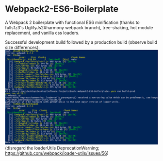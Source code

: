 # Webpack2-ES6-Boilerplate

A Webpack 2 boilerplate with functional ES6 minification (thanks to fulls1z3's UglifyJs2#harmony webpack branch), tree-shaking, hot module replacement, and vanilla css loaders.

Successful development build followed by a production build (observe build size differences):
<img src="Webpack Build Demo.png" title="Successful production/minify build" />
(disregard the loaderUtils DeprecationWarning; https://github.com/webpack/loader-utils/issues/56)
